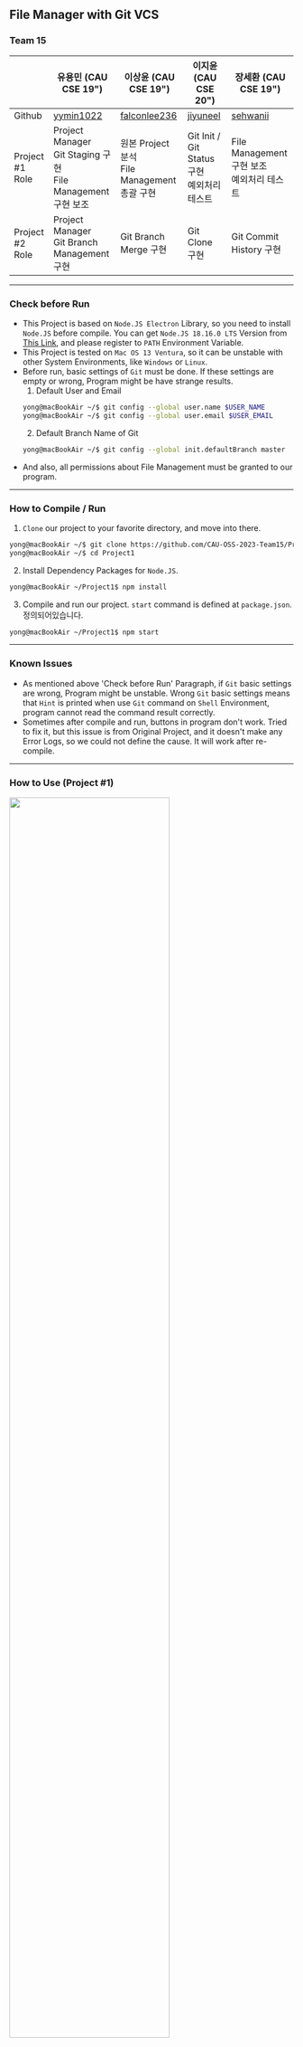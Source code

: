## File Manager with Git VCS

### Team 15

|                    | 유용민 (CAU CSE 19")                             | 이상윤 (CAU CSE 19")                               | 이지윤 (CAU CSE 20")                     | 장세환 (CAU CSE 19")                       |
|--------------------|-----------------------------------------------|-------------------------------------------------|---------------------------------------|-----------------------------------------|
| Github             | [yymin1022](https://github.com/yymin1022)     | [falconlee236](https://github.com/falconlee236) | [jiyuneel](https://github.com/jiyuneel) | [sehwanii](https://github.com/sehwanii) |
| Project #1<br>Role | Project Manager <br> Git Staging 구현 <br> File Management 구현 보조 | 원본 Project 분석 <br> File Management 총괄 구현        | Git Init / Git Status 구현 <br> 예외처리 테스트 | File Management 구현 보조 <br> 예외처리 테스트     |
| Project #2<br>Role | Project Manager <br> Git Branch Management 구현 | Git Branch Merge 구현                             | Git Clone 구현              | Git Commit History 구현                   |

---

### Check before Run

- This Project is based on `Node.JS Electron` Library, so you need to install `Node.JS` before compile. You can get `Node.JS 18.16.0 LTS` Version from [This Link](https://node.js.org), and please register to `PATH` Environment Variable.
- This Project is tested on `Mac OS 13 Ventura`, so it can be unstable with other System Environments, like `Windows` or `Linux`.
- Before run, basic settings of `Git` must be done. If these settings are empty or wrong, Program might be have strange results.
  1. Default User and Email
    ```bash
    yong@macBookAir ~/$ git config --global user.name $USER_NAME
    yong@macBookAir ~/$ git config --global user.email $USER_EMAIL
    ```
  2. Default Branch Name of Git
    ```bash
    yong@macBookAir ~/$ git config --global init.defaultBranch master
    ```
- And also, all permissions about File Management must be granted to our program.

---

### How to Compile / Run
1. `Clone` our project to your favorite directory, and move into there.
```bash
yong@macBookAir ~/$ git clone https://github.com/CAU-OSS-2023-Team15/Project-1 Project1
yong@macBookAir ~/$ cd Project1 
```

2. Install Dependency Packages for `Node.JS`.
```bash
yong@macBookAir ~/Project1$ npm install
```

3. Compile and run our project. `start` command is defined at `package.json`.정의되어있습니다.
```bash
yong@macBookAir ~/Project1$ npm start
```

---

### Known Issues
- As mentioned above 'Check before Run' Paragraph, if `Git` basic settings are wrong, Program might be unstable.
Wrong `Git` basic settings means that `Hint` is printed when use `Git` command on `Shell` Environment, program cannot read the command result correctly.
- Sometimes after compile and run, buttons in program don't work. Tried to fix it, but this issue is from Original Project, and it doesn't make any Error Logs, so we could not define the cause. It will work after re-compile.

---

### How to Use (Project #1)

<img src="README_Assets/Proj1_4.png" width="75%">

- Click `Git Init` Button inside a directory, that is not managed with `Git`, and `.git` directory will be created and be ready for `Git` Usage.

<img src="README_Assets/Proj1_5.png" width="40%">

- You can manage Staging status of file with `Git` Submenu of `Context Menu` when right-click each file. Submenu Content will be consisted by Staging status of the file, check table below for detail.

| Git Status | Submenu Content |
|---------|-----------|
| Untracked | Add to Stage |
| Staged | Unstage |
| Committed <br> Unmodified | Untrack <br> Delete <br> Rename |

<img src="README_Assets/Proj1_6.png" width="75%">

- If there is any file which `Git Status` is `Staged`, you can click `Git Commit` Button for commit them. A dialog for entering `Commit Message` will be rendered, and you can click Button for complete commit.

---

### How to Use (Project #2)

<img src="README_Assets/Proj2_1.png" width="100%">

<img src="README_Assets/Proj2_2.png" width="75%">

<div style="display: flex; flex-direction: row">
  <img src="README_Assets/Proj2_3.png" width="40%">
  <img src="README_Assets/Proj2_4.png" width="40%">
</div>
<div style="display: flex; flex-direction: row">
  <img src="README_Assets/Proj2_5.png" width="40%">
  <img src="README_Assets/Proj2_6.png" width="40%">
</div>

- You can manage Branchess with `Git` Submenu of `Context Menu` when right-click Empty Area of `Git-Managed` Directory.
It contains `Create`, `Delete`, `Rename`, `Checkout`. For `Create`, name input dialog will be rendered, and for the others,
select a branch dialog will be rendered.

<img src="README_Assets/Proj2_7.png" width="75%">

- You can merge other branch to current branch with `Git Merge` button at Top Menu. You can select a branch for merging from dialog,
if Auto-Merge fails, it will be automatically abort the merge process and notify unmerged paths at right bottom of window.

<img src="README_Assets/Proj2_8.png" width="55%">

<img src="README_Assets/Proj2_9.png" width="55%">

- You can check `Commit History` and `Branch Graph` with `Git History` button at Top Menu. When click,
history list with branch graph will be rendered to dialog, and if you click commit point (`*`),
you can check detail information of each commits. It is same with `git show` command.

<div style="display: flex; flex-direction: row">
  <img src="README_Assets/Proj2_10.png" width="40%">
  <img src="README_Assets/Proj2_11.png" width="40%">
</div>

- With `Git Clone` button of Top menu, you can clone a Remote Repository. It only supports `https` type, not the `ssh` type.
Public Repository can be cloned with only URL, and if you select Private Repository, you must enter Remote ID and Token/PW.
The Private Data inputted will be stored to local file named `GithubInfo.txt`.

---

### Screenshots

<img src="README_Assets/Proj1_1.png" width="75%">
<img src="README_Assets/Proj1_2.png" width="75%">
<img src="README_Assets/Proj1_3.png" width="75%">